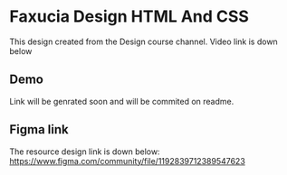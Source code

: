 # Faxucia Design HTML And CSS

This design created from the Design course channel. Video link is down below

## Demo

Link will be genrated soon and will be commited on readme.

## Figma link

The resource design link is down below:
https://www.figma.com/community/file/1192839712389547623

